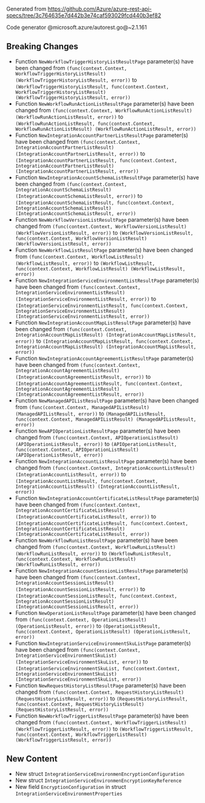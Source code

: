 Generated from https://github.com/Azure/azure-rest-api-specs/tree/3c764635e7d442b3e74caf593029fcd440b3ef82

Code generator @microsoft.azure/autorest.go@~2.1.161

## Breaking Changes

- Function `NewWorkflowTriggerHistoryListResultPage` parameter(s) have been changed from `(func(context.Context, WorkflowTriggerHistoryListResult) (WorkflowTriggerHistoryListResult, error))` to `(WorkflowTriggerHistoryListResult, func(context.Context, WorkflowTriggerHistoryListResult) (WorkflowTriggerHistoryListResult, error))`
- Function `NewWorkflowRunActionListResultPage` parameter(s) have been changed from `(func(context.Context, WorkflowRunActionListResult) (WorkflowRunActionListResult, error))` to `(WorkflowRunActionListResult, func(context.Context, WorkflowRunActionListResult) (WorkflowRunActionListResult, error))`
- Function `NewIntegrationAccountPartnerListResultPage` parameter(s) have been changed from `(func(context.Context, IntegrationAccountPartnerListResult) (IntegrationAccountPartnerListResult, error))` to `(IntegrationAccountPartnerListResult, func(context.Context, IntegrationAccountPartnerListResult) (IntegrationAccountPartnerListResult, error))`
- Function `NewIntegrationAccountSchemaListResultPage` parameter(s) have been changed from `(func(context.Context, IntegrationAccountSchemaListResult) (IntegrationAccountSchemaListResult, error))` to `(IntegrationAccountSchemaListResult, func(context.Context, IntegrationAccountSchemaListResult) (IntegrationAccountSchemaListResult, error))`
- Function `NewWorkflowVersionListResultPage` parameter(s) have been changed from `(func(context.Context, WorkflowVersionListResult) (WorkflowVersionListResult, error))` to `(WorkflowVersionListResult, func(context.Context, WorkflowVersionListResult) (WorkflowVersionListResult, error))`
- Function `NewWorkflowListResultPage` parameter(s) have been changed from `(func(context.Context, WorkflowListResult) (WorkflowListResult, error))` to `(WorkflowListResult, func(context.Context, WorkflowListResult) (WorkflowListResult, error))`
- Function `NewIntegrationServiceEnvironmentListResultPage` parameter(s) have been changed from `(func(context.Context, IntegrationServiceEnvironmentListResult) (IntegrationServiceEnvironmentListResult, error))` to `(IntegrationServiceEnvironmentListResult, func(context.Context, IntegrationServiceEnvironmentListResult) (IntegrationServiceEnvironmentListResult, error))`
- Function `NewIntegrationAccountMapListResultPage` parameter(s) have been changed from `(func(context.Context, IntegrationAccountMapListResult) (IntegrationAccountMapListResult, error))` to `(IntegrationAccountMapListResult, func(context.Context, IntegrationAccountMapListResult) (IntegrationAccountMapListResult, error))`
- Function `NewIntegrationAccountAgreementListResultPage` parameter(s) have been changed from `(func(context.Context, IntegrationAccountAgreementListResult) (IntegrationAccountAgreementListResult, error))` to `(IntegrationAccountAgreementListResult, func(context.Context, IntegrationAccountAgreementListResult) (IntegrationAccountAgreementListResult, error))`
- Function `NewManagedAPIListResultPage` parameter(s) have been changed from `(func(context.Context, ManagedAPIListResult) (ManagedAPIListResult, error))` to `(ManagedAPIListResult, func(context.Context, ManagedAPIListResult) (ManagedAPIListResult, error))`
- Function `NewAPIOperationListResultPage` parameter(s) have been changed from `(func(context.Context, APIOperationListResult) (APIOperationListResult, error))` to `(APIOperationListResult, func(context.Context, APIOperationListResult) (APIOperationListResult, error))`
- Function `NewIntegrationAccountListResultPage` parameter(s) have been changed from `(func(context.Context, IntegrationAccountListResult) (IntegrationAccountListResult, error))` to `(IntegrationAccountListResult, func(context.Context, IntegrationAccountListResult) (IntegrationAccountListResult, error))`
- Function `NewIntegrationAccountCertificateListResultPage` parameter(s) have been changed from `(func(context.Context, IntegrationAccountCertificateListResult) (IntegrationAccountCertificateListResult, error))` to `(IntegrationAccountCertificateListResult, func(context.Context, IntegrationAccountCertificateListResult) (IntegrationAccountCertificateListResult, error))`
- Function `NewWorkflowRunListResultPage` parameter(s) have been changed from `(func(context.Context, WorkflowRunListResult) (WorkflowRunListResult, error))` to `(WorkflowRunListResult, func(context.Context, WorkflowRunListResult) (WorkflowRunListResult, error))`
- Function `NewIntegrationAccountSessionListResultPage` parameter(s) have been changed from `(func(context.Context, IntegrationAccountSessionListResult) (IntegrationAccountSessionListResult, error))` to `(IntegrationAccountSessionListResult, func(context.Context, IntegrationAccountSessionListResult) (IntegrationAccountSessionListResult, error))`
- Function `NewOperationListResultPage` parameter(s) have been changed from `(func(context.Context, OperationListResult) (OperationListResult, error))` to `(OperationListResult, func(context.Context, OperationListResult) (OperationListResult, error))`
- Function `NewIntegrationServiceEnvironmentSkuListPage` parameter(s) have been changed from `(func(context.Context, IntegrationServiceEnvironmentSkuList) (IntegrationServiceEnvironmentSkuList, error))` to `(IntegrationServiceEnvironmentSkuList, func(context.Context, IntegrationServiceEnvironmentSkuList) (IntegrationServiceEnvironmentSkuList, error))`
- Function `NewRequestHistoryListResultPage` parameter(s) have been changed from `(func(context.Context, RequestHistoryListResult) (RequestHistoryListResult, error))` to `(RequestHistoryListResult, func(context.Context, RequestHistoryListResult) (RequestHistoryListResult, error))`
- Function `NewWorkflowTriggerListResultPage` parameter(s) have been changed from `(func(context.Context, WorkflowTriggerListResult) (WorkflowTriggerListResult, error))` to `(WorkflowTriggerListResult, func(context.Context, WorkflowTriggerListResult) (WorkflowTriggerListResult, error))`

## New Content

- New struct `IntegrationServiceEnvironmenEncryptionConfiguration`
- New struct `IntegrationServiceEnvironmenEncryptionKeyReference`
- New field `EncryptionConfiguration` in struct `IntegrationServiceEnvironmentProperties`
